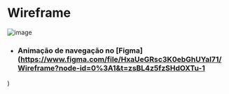 # Wireframe

![image](https://user-images.githubusercontent.com/80297158/227643898-6c47cbad-7d7a-4782-846c-5fdbd6765353.png)

- ### Animação de navegação no [Figma](https://www.figma.com/file/HxaUeGRsc3K0ebGhUYaI71/Wireframe?node-id=0%3A1&t=zsBL4z5fzSHdOXTu-1
)
